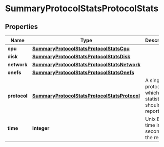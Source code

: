 
# SummaryProtocolStatsProtocolStats

## Properties
Name | Type | Description | Notes
------------ | ------------- | ------------- | -------------
**cpu** | [**SummaryProtocolStatsProtocolStatsCpu**](SummaryProtocolStatsProtocolStatsCpu.md) |  |  [optional]
**disk** | [**SummaryProtocolStatsProtocolStatsDisk**](SummaryProtocolStatsProtocolStatsDisk.md) |  |  [optional]
**network** | [**SummaryProtocolStatsProtocolStatsNetwork**](SummaryProtocolStatsProtocolStatsNetwork.md) |  |  [optional]
**onefs** | [**SummaryProtocolStatsProtocolStatsOnefs**](SummaryProtocolStatsProtocolStatsOnefs.md) |  |  [optional]
**protocol** | [**SummaryProtocolStatsProtocolStatsProtocol**](SummaryProtocolStatsProtocolStatsProtocol.md) | A single protocol for which statistics should be reported. |  [optional]
**time** | **Integer** | Unix Epoch time in seconds of the request. | 



